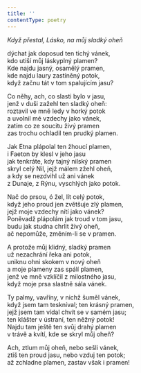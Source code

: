 ```yaml
---
title: ''
contentType: poetry
---
```


<section>

_Když přestal, Lásko, na můj sladký oheň_

dýchat jak doposud ten tichý vánek,  
kdo utiší můj láskyplný plamen?  
Kde najdu jasný, osamělý pramen,  
kde najdu laury zastíněný potok,  
když začnu tát v tom spalujícím jasu?

</section>

<section>

Co něhy, ach, co slasti bylo v jasu,  
jenž v duši zažehl ten sladký oheň:  
roztavil ve mně ledy v horký potok  
a uvolnil mé vzdechy jako vánek,  
zatím co ze soucitu živý pramen  
zas trochu ochladil ten prudký plamen.

</section>

<section>

Jak Etna plápolal ten žhoucí plamen,  
i Faeton by klesl v jeho jasu  
jak tenkráte, kdy tajný nilský pramen  
skryl celý Nil, jejž málem zžehl oheň,  
a kdy se nezdvihl už ani vánek  
z Dunaje, z Rýnu, vyschlých jako potok.

</section>

<section>

Nač do prsou, ó žel, lít celý potok,  
když jeho proud jen zvětšuje zlý plamen,  
jejž moje vzdechy nítí jako vánek?  
Poněvadž plápolám jak troud v tom jasu,  
budu jak studna chrlit živý oheň,  
ač nepomůže, změním-li se v pramen.

</section>

<section>

A protože můj klidný, sladký pramen  
už nezachrání řeka ani potok,  
uniknu ohni skokem v nový oheň  
a moje plameny zas spálí plamen,  
jenž ve mně vzklíčil z milostného jasu,  
když moje prsa slastně sála vánek.

</section>

<section>

Ty palmy, vavříny, v nichž šuměl vánek,  
když jsem tam teskníval; ten krásný pramen,  
jejž jsem tam vídal chvít se v samém jasu;  
ten klášter v ústraní, ten něžný potok!  
Najdu tam ještě ten svůj drahý plamen  
v trávě a kvítí, kde se skryl můj oheň?

</section>

<section>

Ach, ztlum můj oheň, nebo sešli vánek,  
ztiš ten proud jasu, nebo vzduj ten potok;  
až zchladne plamen, zastav však i pramen!

</section>
